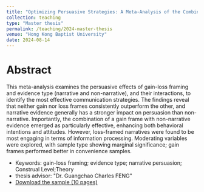 ```yaml
---
title: "Optimizing Persuasive Strategies: A Meta-Analysis of the Combined Effects of Gain-Loss Framing and Evidence Type"
collection: teaching
type: "Master thesis"
permalink: /teaching/2024-master-thesis
venue: "Hong Kong Baptist University"
date: 2024-08-14
---
```


Abstract
========
This meta-analysis examines the persuasive effects of gain-loss framing and evidence type (narrative and non-narrative), and their interactions, to identify the most effective communication strategies. The findings reveal that neither gain nor loss frames consistently outperform the other, and narrative evidence generally has a stronger impact on persuasion than non-narrative. Importantly, the combination of a gain frame with non-narrative evidence emerged as particularly effective, enhancing both behavioral intentions and attitudes. However, loss-framed narratives were found to be most engaging in terms of information processing. Moderating variables were explored, with sample type showing marginal significance; gain frames performed better in convenience samples. 

* Keywords: gain-loss framing; evidence type; narrative persuasion; Construal Level;Theory
* thesis advisor: "Dr. Guangchao Charles FENG"
* [Download the sample (10 pages)](http://academicpages.github.io/files/paper1.pdf)

